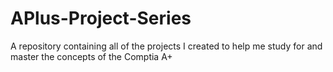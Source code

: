 # APlus-Project-Series
A repository containing all of the projects I created to help me study for and master the concepts of the Comptia A+ 
